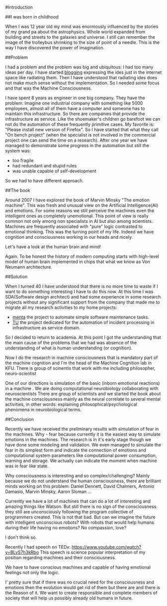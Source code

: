 #Introduction

##I was born in childhood

When I was 12 year old my mind was enormously influenced by the stories of my grand pa about the astrophysics.
Whole world expanded from building and streets to the galaxies and universe.
I still can remember the image of the trolleybus shrinking to the size of point of a needle.
This is the way I have discovered the power of imagination.

##Problem

I had a problem and the problem was big and ubiquitous: I had too many ideas per day.
I have started [blogging](https://cosmicdustman.wordpress.com/category/rd/) expressing the
ides just in the internet space like radiating them. Then I have understood that radiating ides does
not make much sense without the implementation. So I needed some focus and that was the Machine
Consciousness.

I have spent 8 years as engineer in one big company. They have the problem:
Imagine one industrial company with something like 5000 employees, almost all of them have a computer
and someone has to maintain this infrastructure. So there are companies that provide the infrastructure
as service. Like the shoemaker's children go barefoot we can not do the automation of these frequently
primitive cases. My favorite is: "Please install new version of Firefox".
So I have started that what they call "On bench project" (when the specialist is not involved in the
commercial project one can send the time on a research). After one year we have managed to demonstrate
some progress in the automation but still the system was:

* too fragile
* had redundant and stupid rules
* was unable capable of self-development

So we had to have different approach.

##The book

Around 2007 I have explored the book of Marvin Minsky "The emotion machine". This was fresh and unusual view on
the Artificial Intelligence(AI) and emotions. For some reasons we still perceive the machines even the intelligent
ones as completely unemotional. This point of view is really common not only among non specialists in AI but also
among scientists. Machines are frequently associated with "pure" logic contrasted to emotional thinking. This was
the turning point of my life. Indeed we have cognition and consciousness working in our heads and nicely.

Let's have a look at the human brain and mind!

Again. To be honest the history of modern computing starts with high-level model of human brain implemented in
chips that what we know as Von Neumann architecture.

##Solution

When I turned 40 I have understood that there is no more time to waste if I want to do something interesting
I have to do this now. At this time I was SDA(Software design architect) and had some experience in some research
projects without any significant support from the company that made me to migrate all my research
activities to my home projects:
* [menta](https://code.google.com/p/menta/) the project to automate simple software maintenance tasks.
* [TU](https://github.com/development-team/2) the project dedicated for the automation of incident processing in
infrastructure as service domain.

So I decided to return to academia. At this point I got the understanding that the main cause of the problems that
we had was absence of the understanding of what is human understanding (or cognition).

Now I do the research in machine consciousness that is mandatory part of the machine cognition and I'm the head of
the Machine Cognition lab in KFU. There is group of scinentis that work with me including philosopher, neuro-scientist

One of our directions is simulation of the basic (inborn emotional reactions) in a machine .
We are doing computational neurobiology collaborating with neuroscientists 
There are group of scientists and we started the book about the machine consciousness mainly as the neural correlate
to several mental activities, in other words: explaining philosophical/psychological phenomena in neurobiological terms.

##Conclusion

Recently we have received the preliminary results with simulation of fear in the machines.
Why - fear because currently it is the easiest way to simulate emotions in the machines. The research is in it's early
stage though we have done some modeling and validation. We even managed to simulate the fear in its simplest form
and indicate the connection of emotions and computational system parameters like computational power consumption,
learning and storage. We actually can indicate the moment when machine was in fear like state.

Why consciousness is interesting and so complex/challenging?
Mainly because we do not understand the human consciousness, there are brilliant minds working on this problem:
Daniel Dennett, David Chalmers, Antonio Damasio, Marvin Minsky, Aaron Sloman ...

Currently we have a lot of machines that can do a lot of interesting and amazing things like Watson. But still
there is no sign of the consciousness they still are unconsciously following the program collective of programmers
created. This is not that bad. But can we imagine the future with intelligent unconscious robots? With robots
that would help humans during their life having no emotions? No compassion, love?

I don't think so.

Recently I had speech on TEDx: https://www.youtube.com/watch?v=BLvS7h3kRbo
This speech is science popular interpretation of my position regarding machines and their consciousness.

We have to have conscious machines and capable of having emotional feelings not only the logic.

I' pretty sure that if there was no crucial need for the consciousness and emotions then the evolution would get rid
of them but there are and there is the Reason of it. We want to create responsible and complete members of society
that will help us possibly already old humans in future.



